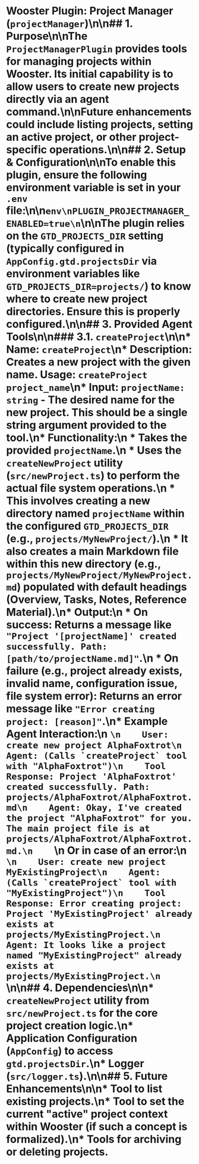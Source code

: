 # Wooster Plugin: Project Manager (`projectManager`)\n\n## 1. Purpose\n\nThe `ProjectManagerPlugin` provides tools for managing projects within Wooster. Its initial capability is to allow users to create new projects directly via an agent command.\n\nFuture enhancements could include listing projects, setting an active project, or other project-specific operations.\n\n## 2. Setup & Configuration\n\nTo enable this plugin, ensure the following environment variable is set in your `.env` file:\n\n```env\nPLUGIN_PROJECTMANAGER_ENABLED=true\n```\n\nThe plugin relies on the `GTD_PROJECTS_DIR` setting (typically configured in `AppConfig.gtd.projectsDir` via environment variables like `GTD_PROJECTS_DIR=projects/`) to know where to create new project directories. Ensure this is properly configured.\n\n## 3. Provided Agent Tools\n\n### 3.1. `createProject`\n\n*   **Name:** `createProject`\n*   **Description:** Creates a new project with the given name. Usage: `createProject project_name`\n*   **Input:** `projectName: string` - The desired name for the new project. This should be a single string argument provided to the tool.\n*   **Functionality:**\n    *   Takes the provided `projectName`.\n    *   Uses the `createNewProject` utility (`src/newProject.ts`) to perform the actual file system operations.\n    *   This involves creating a new directory named `projectName` within the configured `GTD_PROJECTS_DIR` (e.g., `projects/MyNewProject/`).\n    *   It also creates a main Markdown file within this new directory (e.g., `projects/MyNewProject/MyNewProject.md`) populated with default headings (Overview, Tasks, Notes, Reference Material).\n*   **Output:**\n    *   On success: Returns a message like `"Project '[projectName]' created successfully. Path: [path/to/projectName.md]"`.\n    *   On failure (e.g., project already exists, invalid name, configuration issue, file system error): Returns an error message like `"Error creating project: [reason]"`.\n*   **Example Agent Interaction:**\n    ```\n    User: create new project AlphaFoxtrot\n    Agent: (Calls `createProject` tool with "AlphaFoxtrot")\n    Tool Response: Project 'AlphaFoxtrot' created successfully. Path: projects/AlphaFoxtrot/AlphaFoxtrot.md\n    Agent: Okay, I've created the project "AlphaFoxtrot" for you. The main project file is at projects/AlphaFoxtrot/AlphaFoxtrot.md.\n    ```\n    Or in case of an error:\n    ```\n    User: create new project MyExistingProject\n    Agent: (Calls `createProject` tool with "MyExistingProject")\n    Tool Response: Error creating project: Project 'MyExistingProject' already exists at projects/MyExistingProject.\n    Agent: It looks like a project named "MyExistingProject" already exists at projects/MyExistingProject.\n    ```\n\n## 4. Dependencies\n\n*   `createNewProject` utility from `src/newProject.ts` for the core project creation logic.\n*   Application Configuration (`AppConfig`) to access `gtd.projectsDir`.\n*   Logger (`src/logger.ts`).\n\n## 5. Future Enhancements\n\n*   Tool to list existing projects.\n*   Tool to set the current "active" project context within Wooster (if such a concept is formalized).\n*   Tools for archiving or deleting projects. 